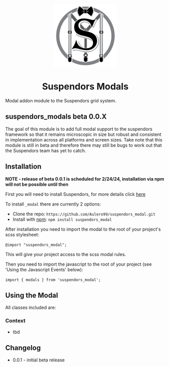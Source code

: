 <p align="center">
    <img src="https://raw.githubusercontent.com/Aulero99/small_grid/453667cbe78886d5a1186b2eae901eed03a15e25/src/assets/img/logo.svg" alt="Suspendors Logo" width="200" height="200">
</p>

<h1 align="center">Suspendors Modals</h1>

<p align="left">
    Modal addon module to the Suspendors grid system.
</p>

## suspendors_modals beta 0.0.X

<p>
    The goal of this module is to add full modal support to the suspendors framework so that it remains microscopic in size but robust and consistent in implementation across all platforms and screen sizes. Take note that this module is still in beta and therefore there may still be bugs to work out that the Suspendors team has yet to catch.   
</p>

## Installation
<p>
    <b>NOTE - release of beta 0.0.1 is scheduled for 2/24/24, installation via npm will not be possible until then</b>

First you will need to install Suspendors, for more details click [here](https://www.npmjs.com/)

To install `_modal` there are currently 2 options:

- Clone the repo: `https://github.com/Aulero99/suspendors_modal.git`
- Install with [npm](https://www.npmjs.com/): `npm install suspendors_modal`
</p>

<p>
After installation you need to import the modal to the root of your project's scss stylesheet:

`@import "suspendors_modal";`

This will give your project access to the scss modal rules.
</p>

<p>
Then you need to import the javascript to the root of your project (see 'Using the Javascript Events' below):

`import { modals } from 'suspendors_modal';`

</p>

## Using the Modal

<p>

All classes included are:

### Context

- tbd

## Changelog

- 0.0.1 - initial beta release